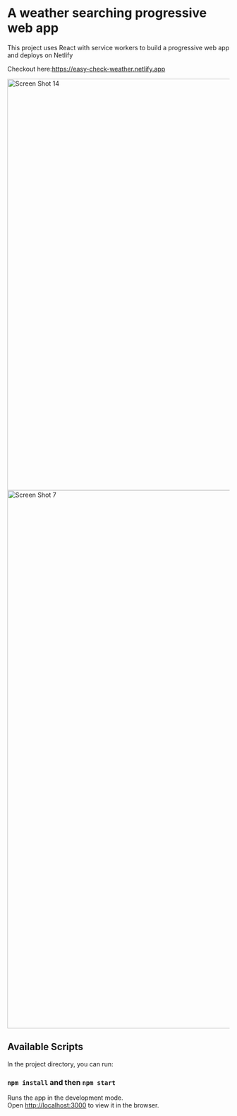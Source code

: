 # A weather searching progressive web app

This project uses React with service workers to build a progressive web app and deploys on Netlify

Checkout here:https://easy-check-weather.netlify.app

<img width="930" alt="Screen Shot 14" src="https://user-images.githubusercontent.com/63085397/121450464-a81d6f00-c950-11eb-9a16-c9128f6a019b.png">
<img width="1217" alt="Screen Shot 7" src="https://user-images.githubusercontent.com/63085397/121450475-ab185f80-c950-11eb-9ca1-32528dd5be19.png">

## Available Scripts

In the project directory, you can run:

### `npm install` and then `npm start`

Runs the app in the development mode.\
Open [http://localhost:3000](http://localhost:3000) to view it in the browser.




